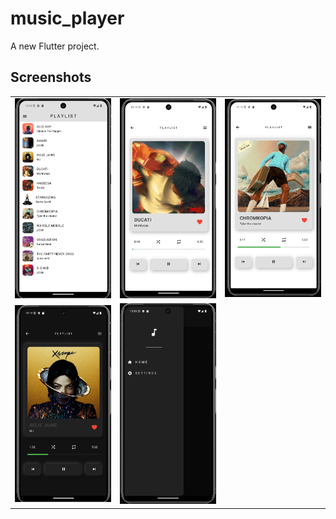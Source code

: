 # music_player

A new Flutter project.
## Screenshots
<table>

<tr>
  
  <td> <img src="https://github.com/kisra-7/minimal_music_player/blob/236f2efd71e612715fd170fd3ac70963d02f2644/1.png" width="200" /></td>
    <td><img src="https://github.com/kisra-7/minimal_music_player/blob/236f2efd71e612715fd170fd3ac70963d02f2644/2.png" width="200" /></td>
    <td> <img src="https://github.com/kisra-7/minimal_music_player/blob/236f2efd71e612715fd170fd3ac70963d02f2644/3.png" width="200" /></td>
    
<tr>    
  
  
   <td> <img src="https://github.com/kisra-7/minimal_music_player/blob/236f2efd71e612715fd170fd3ac70963d02f2644/4.png" width="200" /></td>
   <td> <img src="https://github.com/kisra-7/minimal_music_player/blob/236f2efd71e612715fd170fd3ac70963d02f2644/5.png" width="200" /></td>
  
</tr>




</table>
